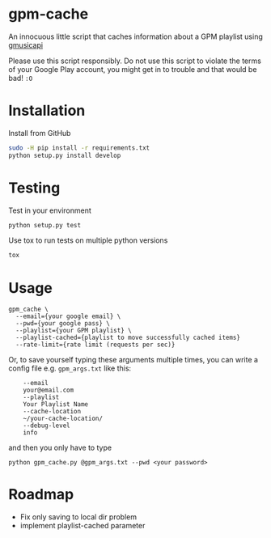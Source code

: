gpm-cache
===
An innocuous little script that caches information about a GPM playlist using
[gmusicapi](https://github.com/simon-weber/gmusicapi)

Please use this script responsibly. Do not use this script to violate the terms
of your Google Play account, you might get in to trouble and that would be bad! `:O`

Installation
====

Install from GitHub

```sh
sudo -H pip install -r requirements.txt
python setup.py install develop
```

Testing
====

Test in your environment
```bash
python setup.py test
```

Use tox to run tests on multiple python versions
```bash
tox
```

Usage
====

```
gpm_cache \
  --email={your google email} \
  --pwd={your google pass} \
  --playlist={your GPM playlist} \
  --playlist-cached={playlist to move successfully cached items}
  --rate-limit={rate limit (requests per sec)}
```

Or, to save yourself typing these arguments multiple times, you can write a config
file e.g. `gpm_args.txt` like this:
```
    --email
    your@email.com
    --playlist
    Your Playlist Name
    --cache-location
    ~/your-cache-location/
    --debug-level
    info
```

and then you only have to type

`python gpm_cache.py @gpm_args.txt --pwd <your password>`

Roadmap
====

- Fix only saving to local dir problem
- implement playlist-cached parameter
